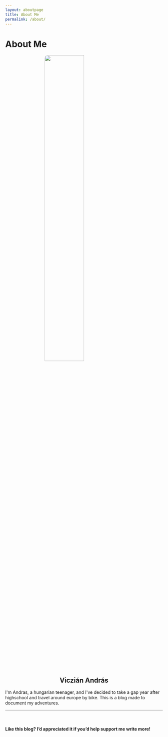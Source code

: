 ```yaml
---
layout: aboutpage
title: About Me
permalink: /about/
---
```


# About Me

<img src="/blog/picture_of_me.jpg" width="50%" height="50%" style="border-radius:10px;display:block;margin-left:auto;margin-right:auto"/>
<h2 style="text-align:center"> Viczián András </h2>

I'm Andras, a hungarian teenager, and I've decided to take a gap year after highschool and travel around europe by bike. This is a blog made to document my adventures.
<br>
<hr>
<br>

#### Like this blog? I’d appreciated it if you’d help support me write more!
